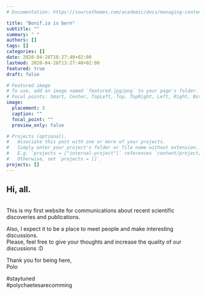 ```yaml
---
# Documentation: https://sourcethemes.com/academic/docs/managing-content/

title: "Bonif.io is born"
subtitle: ""
summary: " "
authors: []
tags: []
categories: []
date: 2020-04-26T18:27:40+02:00
lastmod: 2020-04-26T13:27:40+02:00
featured: true
draft: false

# Featured image
# To use, add an image named `featured.jpg/png` to your page's folder.
# Focal points: Smart, Center, TopLeft, Top, TopRight, Left, Right, BottomLeft, Bottom, BottomRight.
image:
  placement: 3
  caption: ""
  focal_point: ""
  preview_only: false

# Projects (optional).
#   Associate this post with one or more of your projects.
#   Simply enter your project's folder or file name without extension.
#   E.g. `projects = ["internal-project"]` references `content/project/deep-learning/index.md`.
#   Otherwise, set `projects = []`.
projects: []
---
```

## Hi, all.
<br>
This is my first website for communications about recent scientific discoveries and publications.

Also, I expect it to be a place to meet people and make interesting discussions.  
Please, feel free to give your thoughts and increase the quality of our discussions :D  


Thank you for being here,  
Polo

#staytuned  
#polychaetesarecomming
